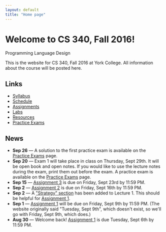 ```yaml
---
layout: default
title: "Home page"
---
```


# Welcome to CS 340, Fall 2016!

<div id="subtitle">Programming Language Design</div>

This is the website for CS 340, Fall 2016 at York College.  All information about the course will be posted here.

## Links

* [Syllabus](syllabus.html)
* [Schedule](schedule.html)
* [Assignments](assign/index.html)
* [Labs](labs/index.html)
* [Resources](resources/index.html)
* [Practice Exams](practice/index.html)

## News

* **Sep 26** &mdash; A solution to the first practice exam is available on the [Practice Exams](practice/index.html) page.
* **Sep 20** &mdash; Exam 1 will take place in class on Thursday, Sept 29th.  It will be open book and open notes.  If you would like to use the lecture notes during the exam, print them out before the exam.  A practice exam is available on the [Practice Exams](practice/index.html) page.
* **Sep 15** &mdash; [Assignment 3](assign/assign03.html) is due on Friday, Sept 23rd by 11:59 PM.
* **Sep 2** &mdash; [Assignment 2](assign/assign02.html) is due on Friday, Sept 16th by 11:59 PM.
* **Sep 2** &mdash; A ["Strategy" section](lectures/lecture01.html#strategy) has been added to Lecture 1.  This should be helpful for [Assignment 1](assign/assign01.html).
* **Sep 1** &mdash; [Assignment 1](assign/assign01.html) will be due on Friday, Sept 9th by 11:59 PM.  (The website originally said "Tuesday, Sept 9th", which doesn't exist, so we'll go with Friday, Sept 9th, which does.)
* **Aug 30** &mdash; Welcome back!  [Assignment 1](assign/assign01.html) is due Tuesday, Sept 6th by 11:59 PM.
